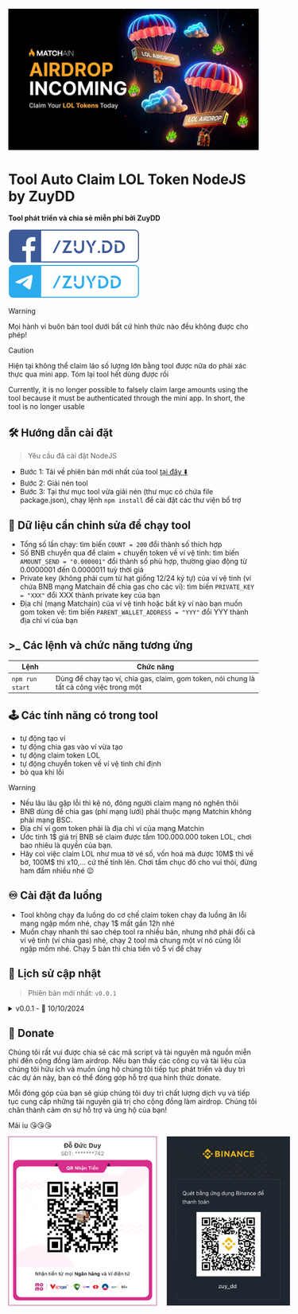 ![LOL banner](https://raw.githubusercontent.com/zuydd/image/main/lol.jpg)

# Tool Auto Claim LOL Token NodeJS by ZuyDD

**Tool phát triển và chia sẻ miễn phí bởi ZuyDD**

<a href="https://www.facebook.com/zuy.dd"><img src="https://raw.githubusercontent.com/zuydd/image/main/facebook.svg" alt="Facebook"></a>
<a href="https://t.me/zuydd"><img src="https://raw.githubusercontent.com/zuydd/image/main/telegram.svg" alt="Telegram"></a>

> [!WARNING]
> Mọi hành vi buôn bán tool dưới bất cứ hình thức nào đều không được cho phép!

> [!CAUTION]
> Hiện tại không thể claim láo số lượng lớn bằng tool được nữa do phải xác thực qua mini app. Tóm lại tool hết dùng được rồi
> 
> Currently, it is no longer possible to falsely claim large amounts using the tool because it must be authenticated through the mini app. In short, the tool is no longer usable

## 🛠️ Hướng dẫn cài đặt

> Yêu cầu đã cài đặt NodeJS

- Bước 1: Tải về phiên bản mới nhất của tool [tại đây ⬇️](https://github.com/zuydd/claim-lol/archive/refs/heads/main.zip)
- Bước 2: Giải nén tool
- Bước 3: Tại thư mục tool vừa giải nén (thư mục có chứa file package.json), chạy lệnh `npm install` để cài đặt các thư viện bổ trợ

## 💾 Dữ liệu cần chỉnh sửa để chạy tool

- Tổng số lần chạy: tìm biến `COUNT = 200` đổi thành số thích hợp
- Số BNB chuyển qua để claim + chuyển token về ví vệ tinh: tìm biến `AMOUNT_SEND = "0.000001"` đổi thành số phù hợp, thường giao động từ 0.0000001 đến 0.0000011 tuỳ thời giá
- Private key (không phải cụm từ hạt giống 12/24 ký tự) của ví vệ tinh (ví chứa BNB mạng Matchain để chia gas cho các ví): tìm biến `PRIVATE_KEY = "XXX"` đổi XXX thành private key của bạn
- Địa chỉ (mạng Matchain) của ví vệ tinh hoặc bất kỳ ví nào bạn muốn gom token về: tìm biến `PARENT_WALLET_ADDRESS = "YYY"` đổi YYY thành địa chỉ ví của bạn

## >\_ Các lệnh và chức năng tương ứng

| Lệnh            | Chức năng                                                                                |
| --------------- | ---------------------------------------------------------------------------------------- |
| `npm run start` | Dùng để chạy tạo ví, chia gas, claim, gom token, nói chung là tất cả công việc trong một |

## 🕹️ Các tính năng có trong tool

- tự động tạo ví
- tự động chia gas vào ví vừa tạo
- tự động claim token LOL
- tự động chuyển token về ví vệ tinh chỉ định
- bỏ qua khi lỗi

> [!WARNING]
>
> - Nếu lâu lâu gặp lỗi thì kệ nó, đông người claim mạng nó nghẽn thôi
> - BNB dùng để chia gas (phí mạng lưới) phải thuộc mạng Matchin không phải mạng BSC.
> - Địa chỉ ví gom token phải là địa chỉ ví của mạng Matchin
> - Ước tính 1$ giá trị BNB sẽ claim được tầm 100.000.000 token LOL, chơi bao nhiêu là quyền của bạn.
> - Hãy coi việc claim LOL như mua tờ vé số, vốn hoá mà được 10M$ thì về bờ, 100M$ thì x10,... cứ thế tính lên. Chơi tầm chục đô cho vui thôi, đừng ham đấm nhiều nhé 😉

## ♾ Cài đặt đa luồng

- Tool không chạy đa luồng do cơ chế claim token chạy đa luồng ăn lỗi mạng ngập mồm nhé, chạy 1$ mất gần 12h nhé
- Muốn chạy nhanh thì sao chép tool ra nhiều bản, nhưng nhớ phải đổi cả ví vệ tinh (ví chia gas) nhé, chạy 2 tool mà chung một ví nó cũng lỗi ngập mồm nhé. Chạy 5 bản thì chia tiền vô 5 ví để chạy

## 🔄 Lịch sử cập nhật

> Phiên bản mới nhất: `v0.0.1`

<details>
<summary>v0.0.1 - 📅 10/10/2024</summary>
  
- Chia sẽ tool đến cộng đồng
</details>

## 🎁 Donate

Chúng tôi rất vui được chia sẻ các mã script và tài nguyên mã nguồn miễn phí đến cộng đồng làm airdrop. Nếu bạn thấy các công cụ và tài liệu của chúng tôi hữu ích và muốn ủng hộ chúng tôi tiếp tục phát triển và duy trì các dự án này, bạn có thể đóng góp hỗ trợ qua hình thức donate.

Mỗi đóng góp của bạn sẽ giúp chúng tôi duy trì chất lượng dịch vụ và tiếp tục cung cấp những tài nguyên giá trị cho cộng đồng làm airdrop. Chúng tôi chân thành cảm ơn sự hỗ trợ và ủng hộ của bạn!

Mãi iu 😘😘😘

<div style="display: flex; gap: 20px;">
  <img src="https://raw.githubusercontent.com/zuydd/image/main/qr-momo.png" alt="QR Momo" height="340" />
  <img src="https://raw.githubusercontent.com/zuydd/image/main/qr-binance.jpg" alt="QR Binance" height="340" />
</div>
